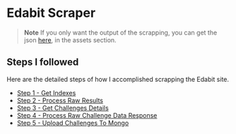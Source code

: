 # Edabit Scraper

> **Note**
> If you only want the output of the scrapping, you can get the json [here](https://github.com/roeeyn/edabit-scrapper/releases/tag/v1.0.0), in the assets section.

## Steps I followed

Here are the detailed steps of how I accomplished scrapping the Edabit site.

- [Step 1 - Get Indexes](1_get_indexes/)
- [Step 2 - Process Raw Results](2_process_raw_results/)
- [Step 3 - Get Challenges Details](3_get_challenges_details/)
- [Step 4 - Process Raw Challenge Data Response](4_process_raw_challenge_data_response/)
- [Step 5 - Upload Challenges To Mongo](5_upload_challenges_to_mongo/)
